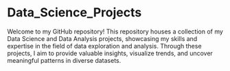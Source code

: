 # Data_Science_Projects
 Welcome to my GitHub repository! This repository houses a collection of my Data Science and Data Analysis projects, showcasing my skills and expertise in the field of data exploration and analysis. Through these projects, I aim to provide valuable insights, visualize trends, and uncover meaningful patterns in diverse datasets.
